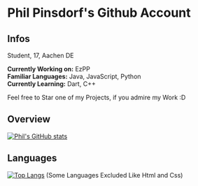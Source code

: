 # Phil Pinsdorf's Github Account
## Infos
Student, 17, Aachen DE

<b>Currently Working on:</b> EzPP \
<b>Familiar Languages:</b> Java, JavaScript, Python \
<b>Currently Learning:</b> Dart, C++ 

Feel free to Star one of my Projects, if you admire my Work :D

## Overview
[![Phil's GitHub stats](https://github-readme-stats.vercel.app/api?username=philpinsdorf&count_private=true&show_icons=true&theme=dark&include_all_commits=true&bg_color=30,101010,171717&icon_color=00ff8a&title_color=ffffff)](https://github.com/anuraghazra/github-readme-stats)

## Languages
[![Top Langs](https://github-readme-stats.vercel.app/api/top-langs/?username=philpinsdorf&layout=compact&langs_count=8&theme=dark&bg_color=30,101010,171717&icon_color=00ff8a&title_color=ffffff&hide=html,css)](https://github.com/anuraghazra/github-readme-stats)
(Some Languages Excluded Like Html and Css)
